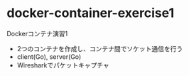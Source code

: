 # docker-container-exercise1

Dockerコンテナ演習1

- 2つのコンテナを作成し、コンテナ間でソケット通信を行う
- client(Go), server(Go)
- Wiresharkでパケットキャプチャ

